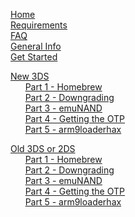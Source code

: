 [Home](https://github.com/Plailect/plailect.github.io/wiki)    
[Requirements](https://github.com/Plailect/plailect.github.io/wiki/Requirements)    
[FAQ](https://github.com/Plailect/plailect.github.io/wiki/FAQ)    
[General Info](https://github.com/Plailect/plailect.github.io/wiki/General-Info)    
[Get Started](https://github.com/Plailect/plailect.github.io/wiki/Get-Started)

[New 3DS](https://github.com/Plailect/plailect.github.io/wiki/New-3DS)    
&nbsp;&nbsp;&nbsp;&nbsp;&nbsp;&nbsp;[Part 1 - Homebrew](https://github.com/Plailect/plailect.github.io/wiki/Part-1-(New-3DS))    
&nbsp;&nbsp;&nbsp;&nbsp;&nbsp;&nbsp;[Part 2 - Downgrading](https://github.com/Plailect/plailect.github.io/wiki/Part-2-(New-3DS))    
&nbsp;&nbsp;&nbsp;&nbsp;&nbsp;&nbsp;[Part 3 - emuNAND](https://github.com/Plailect/plailect.github.io/wiki/Part-3-(New-3DS))    
&nbsp;&nbsp;&nbsp;&nbsp;&nbsp;&nbsp;[Part 4 - Getting the OTP](https://github.com/Plailect/plailect.github.io/wiki/Part-4-(New-3DS))    
&nbsp;&nbsp;&nbsp;&nbsp;&nbsp;&nbsp;[Part 5 - arm9loaderhax](https://github.com/Plailect/plailect.github.io/wiki/Part-5-(New-3DS))    

[Old 3DS or 2DS](https://github.com/Plailect/plailect.github.io/wiki/Old-3DS)    
&nbsp;&nbsp;&nbsp;&nbsp;&nbsp;&nbsp;[Part 1 - Homebrew](https://github.com/Plailect/plailect.github.io/wiki/Part-1-(Old-3DS))    
&nbsp;&nbsp;&nbsp;&nbsp;&nbsp;&nbsp;[Part 2 - Downgrading](https://github.com/Plailect/plailect.github.io/wiki/Part-2-(Old-3DS))    
&nbsp;&nbsp;&nbsp;&nbsp;&nbsp;&nbsp;[Part 3 - emuNAND](https://github.com/Plailect/plailect.github.io/wiki/Part-3-(Old-3DS))    
&nbsp;&nbsp;&nbsp;&nbsp;&nbsp;&nbsp;[Part 4 - Getting the OTP](https://github.com/Plailect/plailect.github.io/wiki/Part-4-(Old-3DS))    
&nbsp;&nbsp;&nbsp;&nbsp;&nbsp;&nbsp;[Part 5 - arm9loaderhax](https://github.com/Plailect/plailect.github.io/wiki/Part-5-(Old-3DS))    

